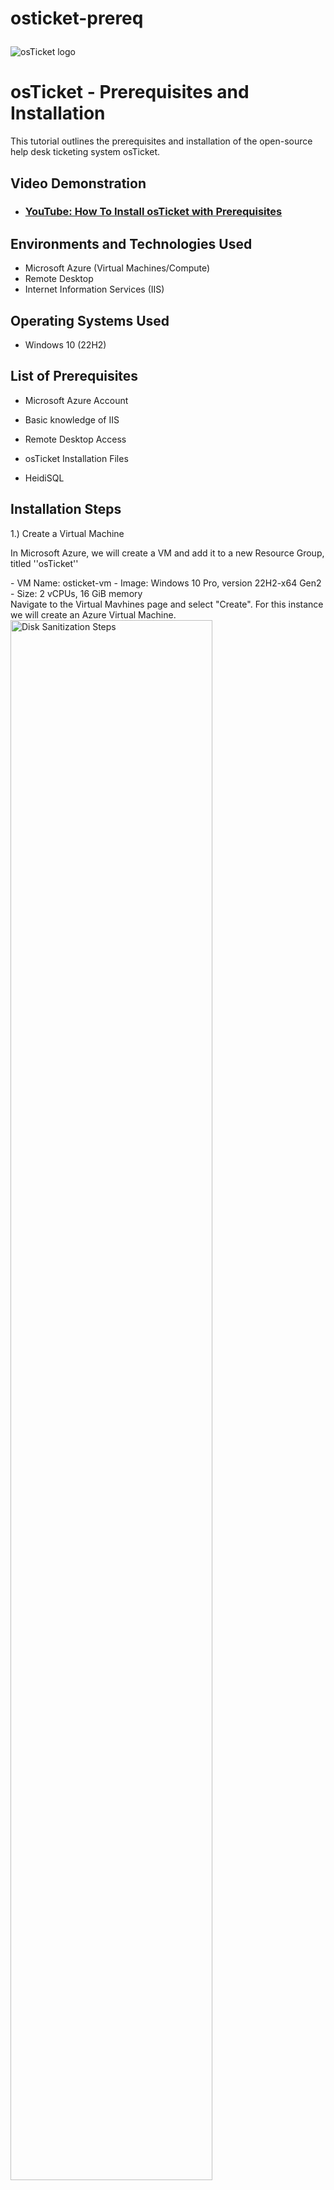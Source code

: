  # osticket-prereq<p align="center">
<img src="https://i.imgur.com/Clzj7Xs.png" alt="osTicket logo"/>
</p>

<h1>osTicket - Prerequisites and Installation</h1>
This tutorial outlines the prerequisites and installation of the open-source help desk ticketing system osTicket.<br />


<h2>Video Demonstration</h2>

- ### [YouTube: How To Install osTicket with Prerequisites](https://www.youtube.com)

<h2>Environments and Technologies Used</h2>

- Microsoft Azure (Virtual Machines/Compute)
- Remote Desktop
- Internet Information Services (IIS)

<h2>Operating Systems Used </h2>

- Windows 10</b> (22H2)

<h2>List of Prerequisites</h2>

- Microsoft Azure Account</p>
- Basic knowledge of IIS</p>
- Remote Desktop Access</p>
- osTicket Installation Files</p>
- HeidiSQL</p>

<h2>Installation Steps</h2>

1.) Create a Virtual Machine
<p>
In Microsoft Azure, we will create a VM and add it to a new Resource Group, titled ''osTicket''
</p>
- VM Name: osticket-vm
- Image: Windows 10 Pro, version 22H2-x64 Gen2
- Size: 2 vCPUs, 16 GiB memory
<br />
Navigate to the Virtual Mavhines page and 
select "Create". For this instance we will 
create an Azure Virtual Machine. 
<img src=https://i.imgur.com/PALcjK1.png" height="80%" width="80%" alt="Disk Sanitization Steps"/>

 Create a new resource group (if needed),
name the virtual machine, select the region
and the image/operating system.
<img src=https://i.imgur.com/atMrgf6.png" height="80%" width="80%" alt="Disk Sanitization Steps"/>

Select the preferred cpu size, enter 
adminstrative credentials, check the 
licensing box and review & create the VM.
No changes are needed for management,
disks, or networking sections.

2.) Accessing the Virtual Machine

Retrieve the VM's Public's IP Address and
log using **Remont Desktop** with the
credentials created during the VM setup.

3.) Download and Prepare
Installation Files

- Within the VM, downlaod the
  osTicket-Installation-Files.zip
  and unzip it to your desktop. The folder
  should be named osTicket-
  Installation-Files.

4.) Install IIS and Enable Required
Features

Open Control Panel -> Programs -> Turn
Windows features on or off. Install/enable
IIS with the following features:

- World Wide Web Service ->
  Application Development Features ->
  [X] CGI

5.) Install Required Components

From the osTicket-Installation-Files
folder:

- Install PHP Manager for IIS:
   PHPManagerForIIS_V1.5.0.msi.
- Install Rewrite Module:
   rewrite_amd64_en-US.msi

6.) Setup PHP

- Navigate to the C: drive and create the
  directory C:\PHP
- Unzip PHP 7.3.8 (php-7.3.8-nts-
  Win32-VC15-x86.zip) into the C:\PHP
  folder.
- Install VC_redist.x86.exe.

7.) Install MySQL

- From the osTicket-Installation-
  Files folder, install MySQL 5.5.62
  (my sql-5.5.62-win32.msi).
  - Select Typical Setup.
  - Launch the Configuration Wizard:
    - Standard Configguration
    - input a username and
      password, don't forget this!

8.) Configure IIS

- Open IIS as an administrator.
- Register PHP:
  -Go to PHP Manager -> Register
   PHP path -> C:\PHP\php-
   cgi.exe.
- Reload IIS (Stop and Start the Server)

9.) Install osTicket

 - From the osTicket-Installation-
   Files folder:
    - Unzip osTicket-v1.15.8.zip.
    - Copy the upload folder into
      C:\inetpud\wwwroot.
    - Rename the upload folder to
      osTicket (Exact Spelling!).
 - Reload IIS (Stop and Start the server).

10.) Configure osTicket 

- Open IIS:
  - Navigate to Sites -> Default ->
    osTicket.
  - On the right, click *Browse :80.
 
- Note extensions that are not enabled.
  Go back to IIS:
  - Navigate to Sites -> Default ->
    osTicket.
  - Double-click PHP Manager ->
    Click Enable or disable an
    extension.
  - Enable the following extensions:
    - php_imap.dll
    - php_intl.dll
    - php_opcache.dll

11.) Update Configuration Files

- Rename ost-config.php:
   - From:
     C:\inetpub\wwwroot\osTicket\in
     clude\ost-sampleconfig.php
  - To:
    C:\inetpub\wwwroot\osTicket\in
    clude\ost-config.php
- Assign Permissions:
  - Disable inheritance -> Remove all
    permissions.
  - Add new permissions -> Everyone
    -> Full control.

12.) Complete osTicket Setup

- In the browser, continue the osTicket
  setup:
   - Setup Helpdesk Name.
   - Set Default email (receives emails
     from customers).

13.) Install HeidiSQL and Configure
Database

- From the osTicket-Installation-
  Files folder, install HeidiSQL.
- Open HeidiSQL:
  - Create a new session: Username:
    root/ Password: root.
  - Connect to the session.
  - Create a database named
    osTicket.

14.) Finalize osTicket Installation

- In the browser, complete the setup:
    - MySQL Database: osTicket
    - MySQL Username: root
    - MySQL Password: root
- Click Install Now!

15.) Verify Installation 

 - Access your help desk login page:
   http://localhost/osTicket/scp/logi
   n.php.

Conclusion

Congratulations! You have successfully
installed and configured osTicket on your
virtual machine. Your help desk system is
now ready to use!
  
  

<p>

</p>
<p>

</p>
<br />
